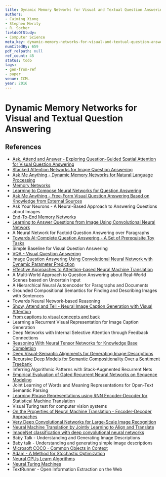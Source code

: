 ```yaml
---
title: Dynamic Memory Networks for Visual and Textual Question Answering
authors:
- Caiming Xiong
- Stephen Merity
- R. Socher
fieldsOfStudy:
- Computer Science
meta_key: dynamic-memory-networks-for-visual-and-textual-question-answering
numCitedBy: 659
pdf_relpath: null
ref_count: 45
status: todo
tags:
- gen-from-ref
- paper
venue: ICML
year: 2016
---
```


# Dynamic Memory Networks for Visual and Textual Question Answering

## References

- [Ask, Attend and Answer - Exploring Question-Guided Spatial Attention for Visual Question Answering](./ask-attend-and-answer-exploring-question-guided-spatial-attention-for-visual-question-answering.md)
- [Stacked Attention Networks for Image Question Answering](./stacked-attention-networks-for-image-question-answering.md)
- [Ask Me Anything - Dynamic Memory Networks for Natural Language Processing](./ask-me-anything-dynamic-memory-networks-for-natural-language-processing.md)
- [Memory Networks](./memory-networks.md)
- [Learning to Compose Neural Networks for Question Answering](./learning-to-compose-neural-networks-for-question-answering.md)
- [Ask Me Anything - Free-Form Visual Question Answering Based on Knowledge from External Sources](./ask-me-anything-free-form-visual-question-answering-based-on-knowledge-from-external-sources.md)
- Ask Your Neurons - A Neural-Based Approach to Answering Questions about Images
- [End-To-End Memory Networks](./end-to-end-memory-networks.md)
- [Learning to Answer Questions from Image Using Convolutional Neural Network](./learning-to-answer-questions-from-image-using-convolutional-neural-network.md)
- A Neural Network for Factoid Question Answering over Paragraphs
- [Towards AI-Complete Question Answering - A Set of Prerequisite Toy Tasks](./towards-ai-complete-question-answering-a-set-of-prerequisite-toy-tasks.md)
- Simple Baseline for Visual Question Answering
- [VQA - Visual Question Answering](./vqa-visual-question-answering.md)
- [Image Question Answering Using Convolutional Neural Network with Dynamic Parameter Prediction](./image-question-answering-using-convolutional-neural-network-with-dynamic-parameter-prediction.md)
- [Effective Approaches to Attention-based Neural Machine Translation](./effective-approaches-to-attention-based-neural-machine-translation.md)
- A Multi-World Approach to Question Answering about Real-World Scenes based on Uncertain Input
- A Hierarchical Neural Autoencoder for Paragraphs and Documents
- Grounded Compositional Semantics for Finding and Describing Images with Sentences
- Towards Neural Network-based Reasoning
- [Show, Attend and Tell - Neural Image Caption Generation with Visual Attention](./show-attend-and-tell-neural-image-caption-generation-with-visual-attention.md)
- [From captions to visual concepts and back](./from-captions-to-visual-concepts-and-back.md)
- Learning a Recurrent Visual Representation for Image Caption Generation
- Deep Networks with Internal Selective Attention through Feedback Connections
- [Reasoning With Neural Tensor Networks for Knowledge Base Completion](./reasoning-with-neural-tensor-networks-for-knowledge-base-completion.md)
- [Deep Visual-Semantic Alignments for Generating Image Descriptions](./deep-visual-semantic-alignments-for-generating-image-descriptions.md)
- [Recursive Deep Models for Semantic Compositionality Over a Sentiment Treebank](./recursive-deep-models-for-semantic-compositionality-over-a-sentiment-treebank.md)
- Inferring Algorithmic Patterns with Stack-Augmented Recurrent Nets
- [Empirical Evaluation of Gated Recurrent Neural Networks on Sequence Modeling](./empirical-evaluation-of-gated-recurrent-neural-networks-on-sequence-modeling.md)
- Joint Learning of Words and Meaning Representations for Open-Text Semantic Parsing
- [Learning Phrase Representations using RNN Encoder-Decoder for Statistical Machine Translation](./learning-phrase-representations-using-rnn-encoder-decoder-for-statistical-machine-translation.md)
- Visual Turing test for computer vision systems
- [On the Properties of Neural Machine Translation - Encoder-Decoder Approaches](./on-the-properties-of-neural-machine-translation-encoder-decoder-approaches.md)
- [Very Deep Convolutional Networks for Large-Scale Image Recognition](./very-deep-convolutional-networks-for-large-scale-image-recognition.md)
- [Neural Machine Translation by Jointly Learning to Align and Translate](./neural-machine-translation-by-jointly-learning-to-align-and-translate.md)
- [ImageNet classification with deep convolutional neural networks](./imagenet-classification-with-deep-convolutional-neural-networks.md)
- Baby Talk - Understanding and Generating Image Descriptions
- Baby talk - Understanding and generating simple image descriptions
- [Microsoft COCO - Common Objects in Context](./microsoft-coco-common-objects-in-context.md)
- [Adam - A Method for Stochastic Optimization](./adam-a-method-for-stochastic-optimization.md)
- [Neural GPUs Learn Algorithms](./neural-gpus-learn-algorithms.md)
- [Neural Turing Machines](./neural-turing-machines.md)
- TextRunner - Open Information Extraction on the Web
